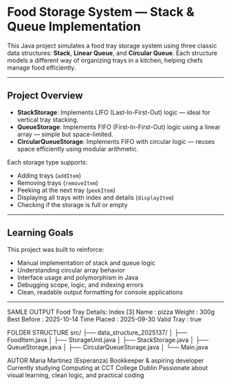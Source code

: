 # Food Storage System — Stack & Queue Implementation

This Java project simulates a food tray storage system using three classic data structures: **Stack**, **Linear Queue**, and **Circular Queue**. Each structure models a different way of organizing trays in a kitchen, helping chefs manage food efficiently.

---

## Project Overview

- **StackStorage**: Implements LIFO (Last-In-First-Out) logic — ideal for vertical tray stacking.
- **QueueStorage**: Implements FIFO (First-In-First-Out) logic using a linear array — simple but space-limited.
- **CircularQueueStorage**: Implements FIFO with circular logic — reuses space efficiently using modular arithmetic.

Each storage type supports:
- Adding trays (`addItem`)
- Removing trays (`removeItem`)
- Peeking at the next tray (`peekItem`)
- Displaying all trays with index and details (`displayItem`)
- Checking if the storage is full or empty

---

## Learning Goals

This project was built to reinforce:
- Manual implementation of stack and queue logic
- Understanding circular array behavior
- Interface usage and polymorphism in Java
- Debugging scope, logic, and indexing errors
- Clean, readable output formatting for console applications

---


SAMLE OUTPUT
Food Tray Details: Index [3] 
Name : pizza 
Weight : 300g 
Best Before : 2025-10-14 
Time Placed : 2025-09-30 
Valid Tray : true

FOLDER STRUCTURE src/ 
├── data_structure_2025137/ │ 
├── FoodItem.java │ 
├── StorageUnit.java │ 
├── StackStorage.java │ 
├── QueueStorage.java │ 
├── CircularQueueStorage.java 
│ └── Main.java

AUTOR 
Maria Martinez (Esperanza) Bookkeeper & aspiring developer Currently studying Computing at CCT College Dublin 
Passionate about visual learning, clean logic, and practical coding
